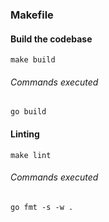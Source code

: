 ### Makefile

#### Build the codebase
```make build```

###### Commands executed
```go build```

#### Linting
```make lint```

###### Commands executed
```go fmt -s -w .```
